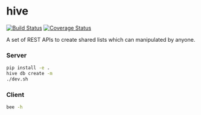 # hive

[![Build Status](https://travis-ci.org/pylover/hive.svg?branch=master)](https://travis-ci.org/pylover/hive)
[![Coverage Status](https://coveralls.io/repos/github/pylover/hive/badge.svg?branch=master)](https://coveralls.io/github/pylover/hive?branch=master)

A set of REST APIs to create shared lists which can manipulated by anyone.


### Server


```bash
pip install -e .
hive db create -m
./dev.sh
```


### Client

```bash
bee -h
```
